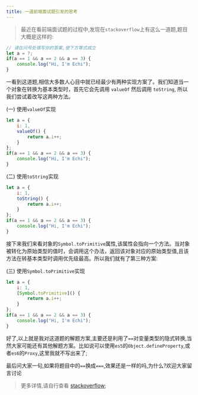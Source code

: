 ```yaml
---
title: 一道前端面试题引发的思考
---
```


> 最近在看前端面试题的过程中,发现在`stackoverflow`上有这么一道题,题目大概是这样的:

```js
// 请在问号处填写你的答案,使下方等式成立
let a = ?;
if(a == 1 && a == 2 && a == 3) {
    console.log("Hi, I'm Echi");
}
```

一看到这道题,相信大多数人心目中就已经最少有两种实现方案了。我们知道当一个对象在转换为基本类型时，首先它会先调用 `valueOf` 然后调用 `toString`, 所以我们尝试着改写这两种方法。

(一) 使用`valueOf`实现

```js
let a = {
    i: 1,
    valueOf() {
        return a.i++;
    }
};
if(a == 1 && a == 2 && a == 3) {
    console.log("Hi, I'm Echi");
}
```

(二) 使用`toString`实现

```js
let a = {
    i: 1,
    toString() {
        return a.i++;
    }
};
if(a == 1 && a == 2 && a == 3) {
    console.log("Hi, I'm Echi");
}
```

接下来我们来看对象的`Symbol.toPrimitive`属性,该属性会指向一个方法。当对象被转化为原始类型的值时，会调用这个办法，返回该对象对应的原始类型值,且该方法在转基本类型时调用优先级最高。所以我们就有了第三种方案:

(三) 使用`Symbol.toPrimitive`实现

```js
let a = {
    i: 1,
    [Symbol.toPrimitive]() {
        return a.i++;
    }
};
if(a == 1 && a == 2 && a == 3) {
    console.log("Hi, I'm Echi");
}
```

好了,以上就是我对这道题的解题方案,主要还是利用了`==`对变量类型的隐式转换,当然大家可能还有其他解题方案。比如说可以使用`es5`的`Object.defineProperty`,或者`es6`的`Proxy`,这里我就不写出来了;

最后问大家一句,如果将题目中的`==`换成`===`,效果还是一样的吗,为什么?欢迎大家留言讨论
> 更多详情,请自行查看 [stackoverflow](https://stackoverflow.com/questions/48270127/can-a-1-a-2-a-3-ever-evaluate-to-true);
